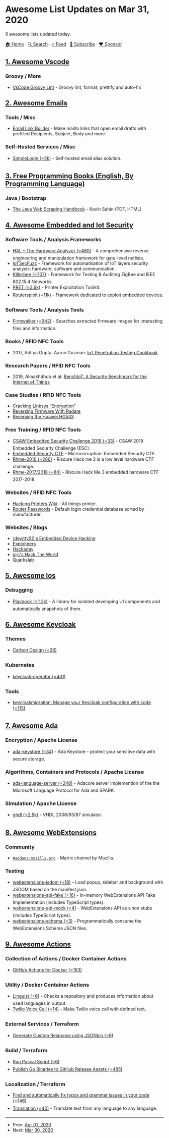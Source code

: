 # Awesome List Updates on Mar 31, 2020

9 awesome lists updated today.

[🏠 Home](/README.md) · [🔍 Search](https://www.trackawesomelist.com/search/) · [🔥 Feed](https://www.trackawesomelist.com/rss.xml) · [📮 Subscribe](https://trackawesomelist.us17.list-manage.com/subscribe?u=d2f0117aa829c83a63ec63c2f&id=36a103854c) · [❤️  Sponsor](https://github.com/sponsors/theowenyoung)



## [1. Awesome Vscode](/content/viatsko/awesome-vscode/README.md)

### Groovy / More

*   [VsCode Groovy Lint](https://marketplace.visualstudio.com/items?itemName=NicolasVuillamy.vscode-groovy-lint) - Groovy lint, format, prettify and auto-fix

## [2. Awesome Emails](/content/jonathandion/awesome-emails/README.md)

### Tools / Misc

*   [Email Link Builder](https://email-link-builder.samcarlton.com/) - Make mailto links that open email drafts with prefilled Recipients, Subject, Body and more.

### Self-Hosted Services / Misc

*   [SimpleLogin (⭐5k)](https://github.com/simple-login/app) - Self-hosted email alias solution.

## [3. Free Programming Books (English, By Programming Language)](/content/EbookFoundation/free-programming-books/README.md)

### Java / Bootstrap

*   [The Java Web Scraping Handbook](https://www.scrapingbee.com/java-webscraping-book) - Kevin Sahin (PDF, HTML)

## [4. Awesome Embedded and Iot Security](/content/fkie-cad/awesome-embedded-and-iot-security/README.md)

### Software Tools / Analysis Frameworks

*   [HAL – The Hardware Analyzer (⭐480)](https://github.com/emsec/hal) - A comprehensive reverse engineering and manipulation framework for gate-level netlists.
*   [IoTSecFuzz](https://gitlab.com/invuls/iot-projects/iotsecfuzz) - Framework for automatisation of IoT layers security analysis: hardware, software and communication.
*   [Killerbee (⭐707)](https://github.com/riverloopsec/killerbee) - Framework for Testing & Auditing ZigBee and IEEE 802.15.4 Networks.
*   [PRET (⭐3.6k)](https://github.com/RUB-NDS/PRET) - Printer Exploitation Toolkit.
*   [Routersploit (⭐11k)](https://github.com/threat9/routersploit) - Framework dedicated to exploit embedded devices.

### Software Tools / Analysis Tools

*   [Firmwalker (⭐942)](https://github.com/craigz28/firmwalker) - Searches extracted firmware images for interesting files and information.

### Books / RFID NFC Tools

*   2017, Aditya Gupta, Aaron Guzman: [IoT Penetration Testing Cookbook](https://www.packtpub.com/networking-and-servers/iot-penetration-testing-cookbook)

### Research Papers / RFID NFC Tools

*   2019, Almakhdhub et al: [BenchIoT: A Security Benchmark for the Internet of Things](https://nebelwelt.net/publications/files/19DSN.pdf)

### Case Studies / RFID NFC Tools

*   [Cracking Linksys “Encryption”](http://www.devttys0.com/2014/02/cracking-linksys-crypto/)
*   [Reversing Firmware With Radare](https://www.bored-nerds.com/reversing/radare/automotive/2019/07/07/reversing-firmware-with-radare.html)
*   [Reversing the Huawei HG533](http://jcjc-dev.com/2016/04/08/reversing-huawei-router-1-find-uart/)

### Free Training / RFID NFC Tools

*   [CSAW Embedded Security Challenge 2019 (⭐33)](https://github.com/TrustworthyComputing/csaw_esc_2019) - CSAW 2019 Embedded Security Challenge (ESC).
*   [Embedded Security CTF](https://microcorruption.com) - Microcorruption: Embedded Security CTF.
*   [Rhme-2016 (⭐286)](https://github.com/Riscure/Rhme-2016) - Riscure Hack me 2 is a low level hardware CTF challenge.
*   [Rhme-2017/2018 (⭐84)](https://github.com/Riscure/Rhme-2017) - Riscure Hack Me 3 embedded hardware CTF 2017-2018.

### Websites / RFID NFC Tools

*   [Hacking Printers Wiki](http://hacking-printers.net/wiki/index.php/Main_Page) - All things printer.
*   [Router Passwords](https://192-168-1-1ip.mobi/default-router-passwords-list/) - Default login credential database sorted by manufacturer.

### Websites / Blogs

*   [/dev/ttyS0's Embedded Device Hacking](http://www.devttys0.com/blog/)
*   [Exploiteers](https://www.exploitee.rs/)
*   [Hackaday](https://hackaday.com)
*   [jcjc's Hack The World](https://jcjc-dev.com/)
*   [Quarkslab](https://blog.quarkslab.com/)

## [5. Awesome Ios](/content/vsouza/awesome-ios/README.md)

### Debugging

*   [Playbook (⭐1.2k)](https://github.com/playbook-ui/playbook-ios) - A library for isolated developing UI components and automatically snapshots of them.

## [6. Awesome Keycloak](/content/thomasdarimont/awesome-keycloak/README.md)

### Themes

*   [Carbon Design (⭐26)](https://github.com/httpsOmkar/carbon-keycloak-theme)

### Kubernetes

*   [keycloak-operator (⭐431)](https://github.com/keycloak/keycloak-operator)

### Tools

*   [keycloakmigration: Manage your Keycloak configuration with code (⭐115)](https://github.com/klg71/keycloakmigration)

## [7. Awesome Ada](/content/ohenley/awesome-ada/README.md)

### Encryption / Apache License

*   [ada-keystore (⭐34)](https://github.com/stcarrez/ada-keystore) - Ada Keystore - protect your sensitive data with secure storage.

### Algorithms, Containers and Protocols / Apache License

*   [ada-language-server (⭐248)](https://github.com/AdaCore/ada_language_server) - Adacore server implemention of the the Microsoft Language Protocol for Ada and SPARK.

### Simulation / Apache License

*   [ghdl (⭐2.5k)](https://github.com/ghdl/ghdl) - VHDL 2008/93/87 simulator.

## [8. Awesome WebExtensions](/content/fregante/Awesome-WebExtensions/README.md)

### Community

*   [`#addons:mozilla.org`](https://matrix.to/#/#addons:mozilla.org) - Matrix channel by Mozilla.

### Testing

*   [webextensions-jsdom (⭐18)](https://github.com/stoically/webextensions-jsdom) - Load popup, sidebar and background with JSDOM based on the manifest.json.
*   [webextensions-api-fake (⭐16)](https://github.com/stoically/webextensions-api-fake) - In-memory WebExtensions API Fake Implementation (includes TypeScript types).
*   [webextensions-api-mock (⭐4)](https://github.com/stoically/webextensions-api-mock) - WebExtensions API as sinon stubs (includes TypeScript types).
*   [webextensions-schema (⭐3)](https://github.com/stoically/webextensions-schema) - Programmatically consume the WebExtensions Schema JSON files.

## [9. Awesome Actions](/content/sdras/awesome-actions/README.md)

### Collection of Actions / Docker Container Actions

*   [GitHub Actions for Docker (⭐163)](https://github.com/docker/github-actions)

### Utility / Docker Container Actions

*   [Linguist (⭐6)](https://github.com/fabasoad/linguist-action) - Checks a repository and produces information about used languages in output.
*   [Twilio Voice Call (⭐14)](https://github.com/fabasoad/twilio-voice-call-action/) - Make Twilio voice call with defined text.

### External Services / Terraform

*   [Generate Custom Response using JSONbin (⭐6)](https://github.com/fabasoad/jsonbin-action)

### Build / Terraform

*   [Run Pascal Script (⭐6)](https://github.com/fabasoad/pascal-action)
*   [Publish Go Binaries to GitHub Release Assets (⭐485)](https://github.com/wangyoucao577/go-release-action)

### Localization / Terraform

*   [Find and automatically fix typos and grammar issues in your code (⭐146)](https://github.com/sobolevn/misspell-fixer-action)
*   [Translation (⭐40)](https://github.com/fabasoad/translation-action) - Translate text from any language to any language.

---

- Prev: [Apr 01, 2020](/content/2020/04/01/README.md)
- Next: [Mar 30, 2020](/content/2020/03/30/README.md)